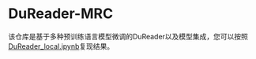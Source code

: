 # DuReader-MRC
该仓库是基于多种预训练语言模型微调的DuReader以及模型集成，您可以按照[DuReader_local.ipynb](https://github.com/JeremySun1224/DuReader-MRC/blob/main/DuReader_local.ipynb)复现结果。